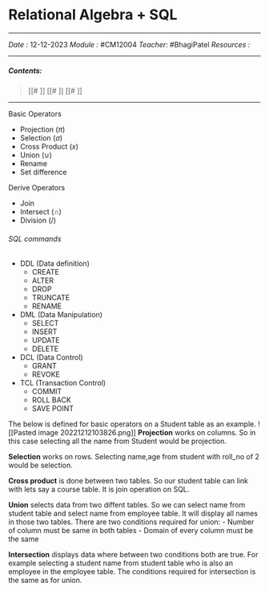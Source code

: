 # Relational Algebra + SQL
---
*Date :*  12-12-2023 
*Module :* #CM12004 
*Teacher*: #BhagiPatel 
*Resources :*

---
##### Contents: 
> [[# ]]
> [[# ]]
> [[# ]]
> 
--- 

Basic Operators
- Projection $(\pi)$
- Selection $(σ)$
- Cross Product $(x)$
- Union $(\cup)$
- Rename
- Set difference

Derive Operators
- Join
- Intersect $(\cap)$
- Division $( / )$

###### SQL commands
- DDL (Data definition)
	- CREATE
	- ALTER
	- DROP
	- TRUNCATE
	- RENAME
- DML (Data Manipulation)
	- SELECT
	- INSERT
	- UPDATE
	- DELETE
- DCL (Data Control)
	- GRANT
	- REVOKE
- TCL (Transaction Control)
	- COMMIT
	- ROLL BACK 
	- SAVE POINT

The below is defined for basic operators on a Student table as an example. 
![[Pasted image 20221212103826.png]]
**Projection** works on columns. So in this case selecting all the name from Student would be projection. 

**Selection** works on rows. Selecting name,age from student with roll_no of 2 would be selection. 

**Cross product** is done between two tables. So our student table can link with lets say a course table. It is join operation on SQL. 

**Union** selects data from two diffent tables. So we can select name from student table and select name from employee table. It will display all names in those two tables. There are two conditions required for union:
	- Number of column must be same in both tables
	- Domain of every column must be the same

**Intersection** displays data where between two conditions both are true. For example selecting a student name from student table who is also an employee in the employee table. The conditions required for intersection is the same as for union. 


